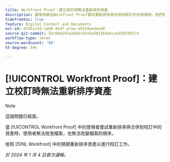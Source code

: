 ```yaml
---
title: Workfront Proof：建立校訂時無法重新排序資產
description: 當使用者在Workfront Proof嘗試重新排序將合併到校訂中的資產時，他們無法拖曳檔案，並且檔案的順序未改變。
hidefromtoc: true
feature: Digital Content and Documents
exl-id: d7651c5d-1a68-4a4f-a7aa-a9354eedead0
source-git-commit: 1bc69d197e26e8c5543ad03164ebca1839789274
workflow-type: tm+mt
source-wordcount: '98'
ht-degree: 59%

---
```


# [!UICONTROL Workfront Proof]：建立校訂時無法重新排序資產

>[!NOTE]
>
>這個問題已結案。

當 [!UICONTROL Workfront Proof] 中的使用者嘗試重新排序將合併到校訂中的資產時，使用者無法拖曳檔案，也無法改變檔案的順序。

依照 [!DNL Workfront] 中的預期重新排序資產以進行校訂工作。

_於 2024 年 1 月 4 日首次通報。_
